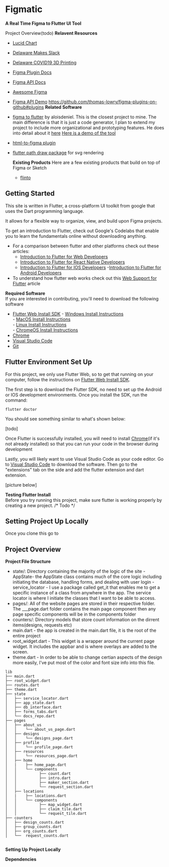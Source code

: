 
# Figmatic <br>
**A Real Time Figma to Flutter UI Tool**

Project Overview(todo)
**Relavent Resources**
- [Lucid Chart](https://app.lucidchart.com/invitations/accept/c0e0ac52-e95d-467d-83f0-0afded2a9faa)
- [Delaware Makes Slack](https://join.slack.com/t/delawaremakes/shared_invite/zt-ee1k7e45-lseLrkf_Jt_heZG34eBMtA)
- [Delaware COVID19 3D Printing](https://www.facebook.com/groups/1624749267680924)

- [Figma Plugin Docs](https://www.figma.com/plugin-docs/intro/)
- [Figma API Docs](https://www.figma.com/plugin-docs/intro/)
- [Awesome Figma](https://github.com/ilyalesik/awesome-figma)
- [Figma API Demo](https://github.com/figma/figma-api-demo)
https://github.com/thomas-lowry/figma-plugins-on-github#plugins
    **Related Software**
- [figma to flutter](https://aloisdeniel.github.io/figma-to-flutter/) by aloisdeniel. This is the closest project to mine. The main difference is that it is just a code generator, I plan to extend my project to include more organizational and prototyping features. He does into detail about it [here](https://aloisdeniel.github.io/introducing-figma-to-flutter/) [Here is a demo of the tool](https://aloisdeniel.github.io/figma-to-flutter/)

- [html-to-figma plugin](https://github.com/BuilderIO/html-to-figma)

- [flutter path draw package](https://github.com/dnfield/flutter_path_drawing) for svg rendering

    **Existing Products**
    Here are a few existing products that build on top of Figma or Sketch
    - [flinto](https://www.flinto.com/) 

## Getting Started<br>
This site is written in Flutter, a cross-platform UI toolkit from google that uses the Dart programming language.

It allows for a flexible way to organize, view, and build upon Figma projects. 


To get an introduction to Flutter, check out Google's Codelabs that enable you to learn the fundamentals online without downloading anything.
 - For a comparison between flutter and other platforms check out these articles:
      - [Introduction to Flutter for Web Developers](https://flutter.dev/docs/get-started/flutter-for/web-devs)
      - [Introduction to Flutter for React Native Developers](https://flutter.dev/docs/get-started/flutter-for/react-native-devs)
      - [Introduction to Flutter for IOS Developers](https://flutter.dev/docs/get-started/flutter-for/ios-devs)
      -[Introduction to Flutter for Android Developers](https://flutter.dev/docs/get-started/flutter-for/android-devs)
- To understand how flutter web works check out this [Web Support for Flutter](https://flutter.dev/web) article


**Required Software** <br/>
If you are interested in contributing, you'll need to download the following software
- [Flutter Web Install SDK](https://flutter.dev/docs/get-started/web)
      - [Windows Install Instructions](https://flutter.dev/docs/get-started/install/windows)    
      - [MacOS Install Instructions](https://flutter.dev/docs/get-started/install/macos)       
      - [Linux Install Instructions](https://flutter.dev/docs/get-started/install/linux)   
      - [ChromeOS Install Instructions](https://flutter.dev/docs/get-started/install/chromeos])
- [Chrome](https://www.google.com/chrome/)
- [Visual Studio Code](https://code.visualstudio.com/)
- [Git](https://git-scm.com/)

## Flutter Environment Set Up <br/>
For this project, we only use Flutter Web, so to get that running on your computer, follow the instructions on [Flutter Web Install SDK](https://flutter.dev/docs/get-started/web). 

The first step is to download the Flutter SDK, no need to set up the Android or IOS development environments. Once you install the SDK, run the command:
```
flutter doctor
```
You should see something similar to what's shown below:

[todo]

Once Flutter is successfully installed, you will need to install [Chrome](https://www.google.com/chrome/)(if it's not already installed) so that you can run your code in the browser during development

Lastly, you will likely want to use Visual Studio Code as your code editor. Go to [Visual Studio Code](https://code.visualstudio.com/) to download the software. Then go to the "extensions" tab on the side and add the flutter extension and dart extension.

[picture below]


**Testing Flutter Install** <br/>
Before you try running this project, make sure flutter is working properly by creating a new project.
/*
Todo
*/

## Setting Project Up Locally <br/>
Once you clone this go to





## Project Overview <br/>


**Project File Structure**<br>
- state/: Directory containing the majority of the logic of the site
        - AppState- the AppState class contains much of the core logic including initiating the database, handling forms, and dealing with user login
        - service_locator - I use a package called get_it that enables me to get a specific instance of a class from anywhere in the app. The service locator is where I initiate the classes that I want to be able to access. 
- pages/: All of the website pages are stored in their respective folder. The ___page.dart folder contains the main page component then any page specific components will be in the components folder
- counters/: Directory models that store count information on the dirrent items(designs, requests etc)
- main.dart - the app is created in the main.dart file, it is the root of the entire project
- root_widget.dart - This widget is a wrapper around the current page widget. It includes the appbar and is where overlays are added to the screen.
- theme.dart - In order to be able to change certian aspects of the design more easily, I've put most of the color and font size info into this file.
```
lib
├── main.dart
├── root_widget.dart
├── routes.dart
├── theme.dart
├── state
│   ├── service_locator.dart
│   ├── app_state.dart
│   ├── db_interface.dart
│   ├── forms_tabs.dart
│   └── docs_repo.dart
├── pages
│   ├── about_us
│   │    └── about_us_page.dart
│   ├── designs
│   │    └── designs_page.dart
│   ├── profile
│   │    └── profile_page.dart
│   ├── resources
│   │    └── resources_page.dart
│   ├── home
│   |    ├── home_page.dart
│   │    └── components
│   │          ├── count.dart
│   │          ├── intro.dart
│   │          ├── maker_section.dart
│   │          └── request_section.dart
│   ├── locations
│   |    ├── locations.dart
│   │    └── components
│   │          ├── map_widget.dart
│   │          ├── claim_tile.dart
│   │          └── request_tile.dart
├── counters
│   ├── design_counts.dart
│   ├── group_counts.dart
│   ├── org_counts.dart
│   └──  request_counts.dart


```



**Setting Up Project Locally**




**Dependencies**




